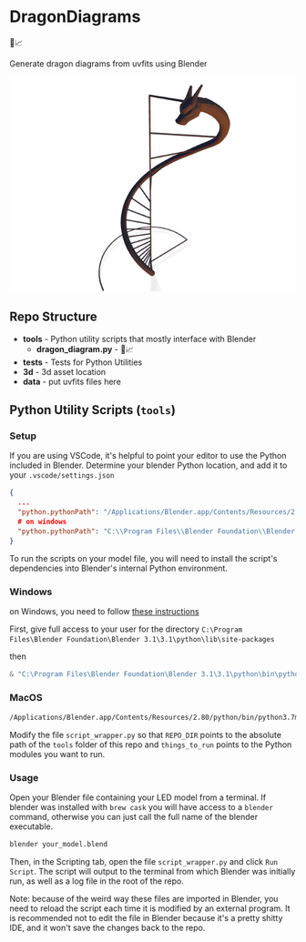 # DragonDiagrams

🐉📈

Generate dragon diagrams from uvfits using Blender

![DragonDiagram-Charizard](img/DragonDiagram-Charizard.png)

## Repo Structure

- **tools** - Python utility scripts that mostly interface with Blender
  - **dragon_diagram.py** - 🐉📈
- **tests** - Tests for Python Utilities
- **3d** - 3d asset location
- **data** - put uvfits files here

## Python Utility Scripts (`tools`)

### Setup

If you are using VSCode, it's helpful to point your editor to use the Python included in Blender.
Determine your blender Python location, and add it to your `.vscode/settings.json`

```json
{
  ...
  "python.pythonPath": "/Applications/Blender.app/Contents/Resources/2.80/python/bin/python3.7m",
  # on windows
  "python.pythonPath": "C:\\Program Files\\Blender Foundation\\Blender 3.1\\3.1\\python\\bin\\python.exe"
}
```

To run the scripts on your model file, you will need to install the script's dependencies into
Blender's internal Python environment.

### Windows

on Windows, you need to follow [these instructions](https://b3d.interplanety.org/en/installing-python-packages-with-pip-in-blender-on-windows-10/?msclkid=1069d06ad00c11eca9d7f769e923ccf2)

First, give full access to your user for the directory `C:\Program Files\Blender Foundation\Blender 3.1\3.1\python\lib\site-packages`

then

```powershell
& "C:\Program Files\Blender Foundation\Blender 3.1\3.1\python\bin\python.exe" -m pip install -r tools/requirements.txt --target "C:\Program Files\Blender Foundation\Blender 3.1\3.1\python\lib\site-packages"
```

### MacOS

```bash
/Applications/Blender.app/Contents/Resources/2.80/python/bin/python3.7m -m pip install -r tools/requirements.txt
```

Modify the file `script_wrapper.py` so that `REPO_DIR` points to the absolute path of the `tools`
folder of this repo and `things_to_run` points to the Python modules you want to run.

### Usage

Open your Blender file containing your LED model from a terminal. If blender was installed with
`brew cask` you will have access to a `blender` command, otherwise you can just call the full name
of the blender executable.

```bash
blender your_model.blend
```

Then, in the Scripting tab, open the file `script_wrapper.py` and click `Run Script`. The script
will output to the terminal from which Blender was initially run, as well as a log file in the root
of the repo.

Note: because of the weird way these files are imported in Blender, you need to reload the script
each time it is modified by an external program. It is recommended not to edit the file in Blender
because it's a pretty shitty IDE, and it won't save the changes back to the repo.
